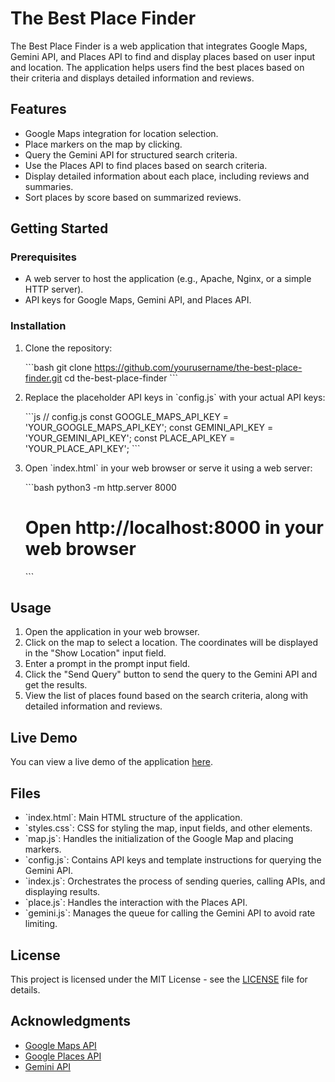 # The Best Place Finder

The Best Place Finder is a web application that integrates Google Maps, Gemini API, and Places API to find and display places based on user input and location. The application helps users find the best places based on their criteria and displays detailed information and reviews.

## Features

- Google Maps integration for location selection.
- Place markers on the map by clicking.
- Query the Gemini API for structured search criteria.
- Use the Places API to find places based on search criteria.
- Display detailed information about each place, including reviews and summaries.
- Sort places by score based on summarized reviews.

## Getting Started

### Prerequisites

- A web server to host the application (e.g., Apache, Nginx, or a simple HTTP server).
- API keys for Google Maps, Gemini API, and Places API.

### Installation

1. Clone the repository:

   \`\`\`bash
   git clone https://github.com/yourusername/the-best-place-finder.git
   cd the-best-place-finder
   \`\`\`

2. Replace the placeholder API keys in \`config.js\` with your actual API keys:

   \`\`\`js
   // config.js
   const GOOGLE_MAPS_API_KEY = 'YOUR_GOOGLE_MAPS_API_KEY';
   const GEMINI_API_KEY = 'YOUR_GEMINI_API_KEY';
   const PLACE_API_KEY = 'YOUR_PLACE_API_KEY';
   \`\`\`

3. Open \`index.html\` in your web browser or serve it using a web server:

   \`\`\`bash
   python3 -m http.server 8000
   # Open http://localhost:8000 in your web browser
   \`\`\`

## Usage

1. Open the application in your web browser.
2. Click on the map to select a location. The coordinates will be displayed in the "Show Location" input field.
3. Enter a prompt in the prompt input field.
4. Click the "Send Query" button to send the query to the Gemini API and get the results.
5. View the list of places found based on the search criteria, along with detailed information and reviews.

## Live Demo

You can view a live demo of the application [here](https://wolke.github.io/bestPlaceFinder).

## Files

- \`index.html\`: Main HTML structure of the application.
- \`styles.css\`: CSS for styling the map, input fields, and other elements.
- \`map.js\`: Handles the initialization of the Google Map and placing markers.
- \`config.js\`: Contains API keys and template instructions for querying the Gemini API.
- \`index.js\`: Orchestrates the process of sending queries, calling APIs, and displaying results.
- \`place.js\`: Handles the interaction with the Places API.
- \`gemini.js\`: Manages the queue for calling the Gemini API to avoid rate limiting.

## License

This project is licensed under the MIT License - see the [LICENSE](LICENSE) file for details.

## Acknowledgments

- [Google Maps API](https://developers.google.com/maps/documentation/javascript)
- [Google Places API](https://developers.google.com/maps/documentation/places/web-service/overview)
- [Gemini API](https://developers.google.com/ml-kit/gemini)